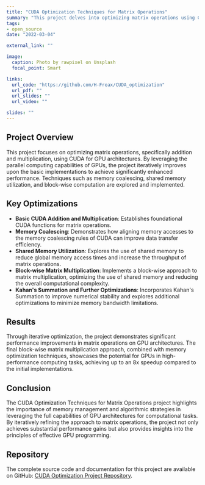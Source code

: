 ```yaml
---
title: "CUDA Optimization Techniques for Matrix Operations"
summary: "This project delves into optimizing matrix operations using CUDA, demonstrating iterative improvements in addition and multiplication algorithms to enhance performance on GPU architectures."
tags:
- open_source
date: "2022-03-04"

external_link: ""

image:
  caption: Photo by rawpixel on Unsplash
  focal_point: Smart

links:
  url_code: "https://github.com/H-Freax/CUDA_optimization"
  url_pdf: ""
  url_slides: ""
  url_video: ""

slides: ""
---
```


## Project Overview

This project focuses on optimizing matrix operations, specifically addition and multiplication, using CUDA for GPU architectures. By leveraging the parallel computing capabilities of GPUs, the project iteratively improves upon the basic implementations to achieve significantly enhanced performance. Techniques such as memory coalescing, shared memory utilization, and block-wise computation are explored and implemented.

## Key Optimizations

- **Basic CUDA Addition and Multiplication**: Establishes foundational CUDA functions for matrix operations.
- **Memory Coalescing**: Demonstrates how aligning memory accesses to the memory coalescing rules of CUDA can improve data transfer efficiency.
- **Shared Memory Utilization**: Explores the use of shared memory to reduce global memory access times and increase the throughput of matrix operations.
- **Block-wise Matrix Multiplication**: Implements a block-wise approach to matrix multiplication, optimizing the use of shared memory and reducing the overall computational complexity.
- **Kahan's Summation and Further Optimizations**: Incorporates Kahan's Summation to improve numerical stability and explores additional optimizations to minimize memory bandwidth limitations.

## Results

Through iterative optimization, the project demonstrates significant performance improvements in matrix operations on GPU architectures. The final block-wise matrix multiplication approach, combined with memory optimization techniques, showcases the potential for GPUs in high-performance computing tasks, achieving up to an 8x speedup compared to the initial implementations.

## Conclusion

The CUDA Optimization Techniques for Matrix Operations project highlights the importance of memory management and algorithmic strategies in leveraging the full capabilities of GPU architectures for computational tasks. By iteratively refining the approach to matrix operations, the project not only achieves substantial performance gains but also provides insights into the principles of effective GPU programming.

## Repository

The complete source code and documentation for this project are available on GitHub: [CUDA Optimization Project Repository](https://github.com/H-Freax/CUDA_optimization).
